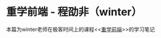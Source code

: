 # 重学前端 - 程劭非（winter）

本篇为winter老师在极客时间上的课程<<[重学前端](https://time.geekbang.org/column/intro/154)>>的学习笔记